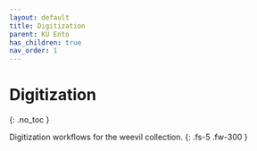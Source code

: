 ```yaml
---
layout: default
title: Digitization
parent: KU Ento
has_children: true
nav_order: 1
---
```



# Digitization
{: .no_toc }

Digitization workflows for the weevil collection.
{: .fs-5 .fw-300 }


